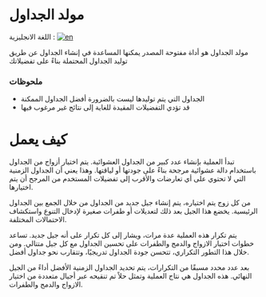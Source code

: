 # مولد الجداول
اللغة الانجليزية : [![en](https://img.shields.io/badge/lang-english-red.svg)](https://github.com/mohamedalnahall/Schedule-Generator/blob/master/README.en.md)

 مولد الجداول هو أداة مفتوحة المصدر يمكنها المساعدة في إنشاء الجداول عن طريق توليد الجداول المحتملة بناءً على تفضيلاتك

### ملحوظات
   - الجداول التي يتم توليدها ليست بالضرورة أفضل الجداول الممكنة
   - قد تؤدي التفضيلات المقيدة للغاية إلى نتائج غير مرغوب فيها

# كيف يعمل
تبدأ العملية بإنشاء عدد كبير من الجداول العشوائية. يتم اختيار أزواج من الجداول باستخدام دالة عشوائية مرجحة بناءً على جودتها أو لياقتها. وهذا يعني أن الجداول الزمنية التي لا تحتوي على أي تعارضات والأقرب إلى تفضيلات المستخدم من المرجح أن يتم اختيارها.

من كل زوج يتم اختياره، يتم إنشاء جيل جديد من الجداول من خلال الجمع بين الجداول الرئيسية. يخضع هذا الجيل بعد ذلك لتعديلات أو طفرات صغيرة لإدخال التنوع واستكشاف الاحتمالات المختلفة.

يتم تكرار هذه العملية عدة مرات، ويشار إلى كل تكرار على أنه جيل جديد. تساعد خطوات اختيار الازواج والدمج والطفرات على تحسين الجداول مع كل جيل متتالي. ومن خلال هذا التطور التكراري، تتحسن جودة الجداول تدريجيًا، وتتقارب نحو جداول أفضل.

بعد عدد محدد مسبقًا من التكرارات، يتم تحديد الجداول الزمنية الأفضل أداءً من الجيل النهائي. هذه الجداول هي نتاج العملية وتمثل حلاً تم تنقيحه عبر أجيال متعددة من اختيار الازواج والدمج والطفرات.
